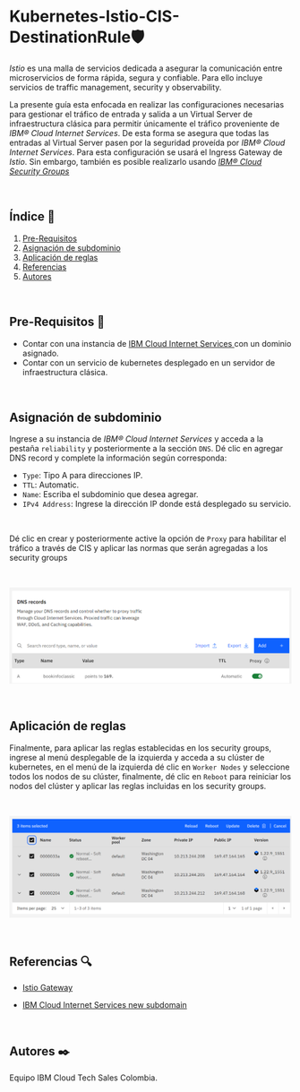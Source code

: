 # Kubernetes-Istio-CIS-DestinationRule:shield:

*Istio* es una malla de servicios dedicada a asegurar la comunicación entre microservicios de forma rápida, segura y confiable. Para ello incluye servicios de traffic management, security y observability.

La presente guía esta enfocada en realizar las configuraciones necesarias para gestionar el tráfico de entrada y salida a un Virtual Server de infraestructura clásica para permitir únicamente el tráfico proveniente de *IBM® Cloud Internet Services*. De esta forma se asegura que todas las entradas al Virtual Server pasen por la seguridad proveída por *IBM® Cloud Internet Services*. Para esta configuración se usará el Ingress Gateway de *Istio*. Sin embargo, también es posible realizarlo usando <a href="https://github.com/emeloibmco/IBM-Cloud-Internet-Services-Security-Groups"> *IBM® Cloud Security Groups* </a>


<br />

## Índice  📰
1. [Pre-Requisitos](#Pre-Requisitos-pencil)
2. [Asignación de subdominio](#asignación-de-subdominio)
3. [Aplicación de reglas](#aplicación-de-reglas)
4. [Referencias](#Referencias-mag)
5. [Autores](#Autores-black_nib)
<br />

## Pre-Requisitos :pencil:
* Contar con una instancia de <a href="https://cloud.ibm.com/catalog/services/internet-services"> IBM Cloud Internet Services </a> con un dominio asignado.
* Contar con un servicio de kubernetes desplegado en un servidor de infraestructura clásica.
<br />

## Asignación de subdominio
Ingrese a su instancia de *IBM® Cloud Internet Services* y acceda a la pestaña ```reliability``` y posteriormente a la sección ```DNS```. Dé clic en agregar DNS record y complete la información según corresponda:
* ```Type```: Tipo A para direcciones IP. 
* ```TTL```: Automatic.
* ```Name```: Escriba el subdominio que desea agregar.
* ```IPv4 Address```: Ingrese la dirección IP donde está desplegado su servicio.
</br>

Dé clic en crear y posteriormente active la opción de ```Proxy``` para habilitar el tráfico a través de CIS y aplicar las normas que serán agregadas a los security groups

<br />
<p align="center"><img width="600" src="https://github.com/emeloibmco/IBM-Cloud-Internet-Services-Security-Groups/blob/main/Images/DNSsubdominio.png"></p>
<br />

## Aplicación de reglas

Finalmente, para aplicar las reglas establecidas en los security groups, ingrese al menú desplegable de la izquierda y acceda a su clúster de kubernetes, en el menú de la izquierda dé clic en ```Worker Nodes``` y seleccione todos los nodos de su clúster, finalmente, dé clic en ```Reboot``` para reiniciar los nodos del clúster y aplicar las reglas incluidas en los security groups.

<br />
<p align="center"><img width="600" src="https://github.com/emeloibmco/IBM-Cloud-Internet-Services-Security-Groups/blob/main/Images/nodosk8s.PNG"></p>
<br />

## Referencias :mag:
* <a href="https://istio.io/latest/docs/reference/config/networking/gateway/#Gateway"> Istio Gateway</a>

* <a href="https://cloud.ibm.com/docs/cis?topic=cis-get-started-new-subdomain"> IBM Cloud Internet Services new subdomain</a>


<br />


## Autores :black_nib:
Equipo IBM Cloud Tech Sales Colombia.
<br />